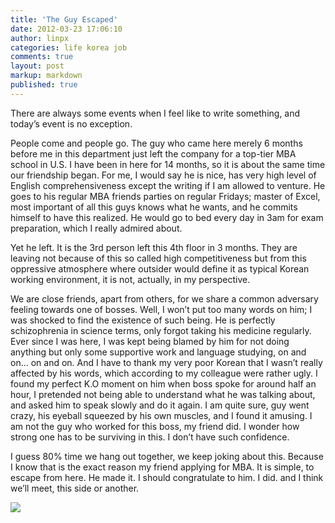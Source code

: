 ```yaml
---
title: 'The Guy Escaped'
date: 2012-03-23 17:06:10
author: linpx
categories: life korea job
comments: true
layout: post
markup: markdown
published: true
---
```

There are always some events when I feel like to write something, and
today’s event is no exception.

People come and people go. The guy who came here merely 6 months before me
in this department just left the company for a top-tier MBA school in U.S.
I have been in here for 14 months, so it is about the same time our
friendship began. For me, I would say he is nice, has very high level of
English comprehensiveness except the writing if I am allowed to venture. He
goes to his regular MBA friends parties on regular Fridays; master of
Excel, most important of all this guys knows what he wants, and he commits
himself to have this realized. He would go to bed every day in 3am for exam
preparation, which I really admired about.

Yet he left. It is the 3rd person left this 4th floor in 3 months. They are
leaving not because of this so called high competitiveness but from this
oppressive atmosphere where outsider would define it as typical Korean
working environment, it is not, actually, in my perspective.

We are close friends, apart from others, for we share a common adversary
feeling towards one of bosses. Well, I won’t put too many words on him; I
was shocked to find the existence of such being. He is perfectly
schizophrenia in science terms, only forgot taking his medicine regularly.
Ever since I was here, I was kept being blamed by him for not doing
anything but only some supportive work and language studying, on and on… on
and on. And I have to thank my very poor Korean that I wasn’t really
affected by his words, which according to my colleague were rather ugly. I
found my perfect K.O moment on him when boss spoke for around half an hour,
I pretended not being able to understand what he was talking about, and
asked him to speak slowly and do it again. I am quite sure, guy went crazy,
his eyeball squeezed by his own muscles, and I found it amusing. I am not
the guy who worked for this boss, my friend did. I wonder how strong one
has to be surviving in this. I don’t have such confidence.

I guess 80% time we hang out together, we keep joking about this. Because I
know that is the exact reason my friend applying for MBA. It is simple, to
escape from here. He made it. I should congratulate to him. I did. and I
think we’ll meet, this side or another. <!--more-->

![]( http://farm8.staticflickr.com/7269/7007953727_ae10dc8b73.jpg)